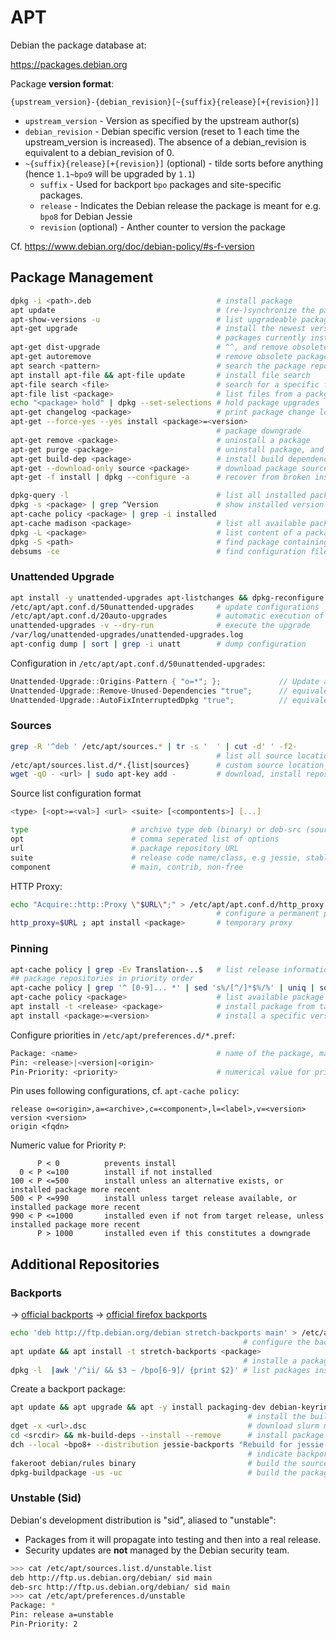 # APT

Debian the package database at: 

<https://packages.debian.org>

Package **version format**:

```
{upstream_version}-{debian_revision}[~{suffix}{release}[+{revision}]]
```

* `upstream_version` - Version as specified by the upstream author(s)
* `debian_revision` - Debian specific version (reset to 1 each time the upstream_version is increased). The absence of a debian_revision is equivalent to a debian_revision of 0.
* `~{suffix}{release}[+{revision}]` (optional) - tilde sorts before anything (hence `1.1~bpo9` will be upgraded by `1.1`)
  * `suffix` - Used for backport `bpo` packages and site-specific packages.
  * `release` - Indicates the Debian release the package is meant for e.g. `bpo8` for Debian Jessie
  * `revision` (optional) - Anther counter to version the package 

Cf. <https://www.debian.org/doc/debian-policy/#s-f-version>

## Package Management

```bash
dpkg -i <path>.deb                            # install package
apt update                                    # (re-)synchronize the package index
apt-show-versions -u                          # list upgradeable packages
apt-get upgrade                               # install the newest versions of all 
                                              # packages currently installed
apt-get dist-upgrade                          # ^^, and remove obsolete packages
apt-get autoremove                            # remove obsolete packages
apt search <pattern>                          # search the package repos
apt install apt-file && apt-file update       # install file search
apt-file search <file>                        # search for a specific file in repos
apt-file list <package>                       # list files from a packge
echo "<package> hold" | dpkg --set-selections # hold package upgrades
apt-get changelog <package>                   # print package change log
apt-get --force-yes --yes install <package>=<version>
                                              # package downgrade
apt-get remove <package>                      # uninstall a package
apt-get purge <package>                       # uninstall package, and remove config/state
apt-get build-dep <package>                   # install build dependencies 
apt-get --download-only source <package>      # download package source code
apt-get -f install | dpkg --configure -a      # recover from broken installation
```
```bash
dpkg-query -l                                 # list all installed packages
dpkg -s <package> | grep ^Version             # show installed version of package
apt-cache policy <package> | grep -i installed
apt-cache madison <package>                   # list all available package versions in the repositories (binary + sources)
dpkg -L <package>                             # list content of a package (if installed)
dpkg -S <path>                                # find package containing file (if installed)
debsums -ce                                   # find configuration files changed from default 
```

### Unattended Upgrade

```bash
apt install -y unattended-upgrades apt-listchanges && dpkg-reconfigure -plow unattended-upgrades
/etc/apt/apt.conf.d/50unattended-upgrades     # update configurations
/etc/apt/apt.conf.d/20auto-upgrades           # automatic execution of unattended-upgrades
unattended-upgrades -v --dry-run              # execute the upgrade
/var/log/unattended-upgrades/unattended-upgrades.log
apt-config dump | sort | grep -i unatt        # dump configuration
```

Configuration in `/etc/apt/apt.conf.d/50unattended-upgrades`:

```c++
Unattended-Upgrade::Origins-Pattern { "o=*"; };             // Update all sources
Unattended-Upgrade::Remove-Unused-Dependencies "true";      // equivalent to apt-get autoremove
Unattended-Upgrade::AutoFixInterruptedDpkg "true";          // equivalent to dpkg --force-confold --configure -a
```

### Sources

```bash
grep -R '^deb ' /etc/apt/sources.* | tr -s '  ' | cut -d' ' -f2-
                                              # list all source locations
/etc/apt/sources.list.d/*.{list|sources}      # custom source location configuration
wget -qO - <url> | sudo apt-key add -         # download, install repository key
```

Source list configuration format

```bash
<type> [<opt>=<val>] <url> <suite> [<compontents>] [...] 

type                       # archive type deb (binary) or deb-src (source code)
opt                        # comma seperated list of options
url                        # package repository URL
suite                      # release code name/class, e.g jessie, stable
component                  # main, contrib, non-free
```

HTTP Proxy:

```bash
echo "Acquire::http::Proxy \"$URL\";" > /etc/apt/apt.conf.d/http_proxy.conf
                                              # configure a permanent proxy
http_proxy=$URL ; apt install <package>       # temporary proxy
```

### Pinning

```bash
apt-cache policy | grep -Ev Translation-..$   # list release information
## package repositories in priority order
apt-cache policy | grep '^ [0-9]... *' | sed 's%/[^/]*$%/%' | uniq | sort -r
apt-cache policy <package>                    # list available package versions
apt install -t <release> <package>            # install package from target release
apt install <package>=<version>               # install a specific version
```
Configure priorities in `/etc/apt/preferences.d/*.pref`:

```bash
Package: <name>                               # name of the package, may include *
Pin: <release>|<version|<origin>   
Pin-Priority: <priority>                      # numerical value for priority
```

Pin uses following configurations, cf. `apt-cache policy`:

```
release o=<origin>,a=<archive>,c=<component>,l=<label>,v=<version>
version <version>
origin <fqdn>
```

Numeric value for Priority `P`:

```
      P < 0          prevents install
  0 < P <=100        install if not installed
100 < P <=500        install unless an alternative exists, or installed package more recent
500 < P <=990        install unless target release available, or installed package more recent
990 < P <=1000       installed even if not from target release, unless installed package more recent
      P > 1000       installed even if this constitutes a downgrade
```

## Additional Repositories

### Backports

→ [official backports](https://backports.debian.org/Instructions/)
→ [official firefox backports](http://mozilla.debian.net/)

```bash
echo 'deb http://ftp.debian.org/debian stretch-backports main' > /etc/apt/sources.list.d/backports.list
                                                    # configure the backports repository
apt update && apt install -t stretch-backports <package>
                                                    # installe a package from backports
dpkg -l  |awk '/^ii/ && $3 ~ /bpo[6-9]/ {print $2}' # list packages installed from backports
```

Create a backport package:

```bash
apt update && apt upgrade && apt -y install packaging-dev debian-keyring devscripts equivs
                                                     # install the build environment
dget -x <url>.dsc                                    # download slurm meta packages
cd <srcdir> && mk-build-deps --install --remove      # install package dependencies
dch --local ~bpo8+ --distribution jessie-backports "Rebuild for jessie-backports."
                                                     # indicate backport in changelog
fakeroot debian/rules binary                         # build the source
dpkg-buildpackage -us -uc                            # build the package
```

### Unstable (Sid)

Debian's development distribution is "sid", aliased to "unstable":

* Packages from it will propagate into testing and then into a real release.
* Security updates are **not** managed by the Debian security team.

```bash
>>> cat /etc/apt/sources.list.d/unstable.list
deb http://ftp.us.debian.org/debian/ sid main
deb-src http://ftp.us.debian.org/debian/ sid main
>>> cat /etc/apt/preferences.d/unstable
Package: *
Pin: release a=unstable
Pin-Priority: 2
```

